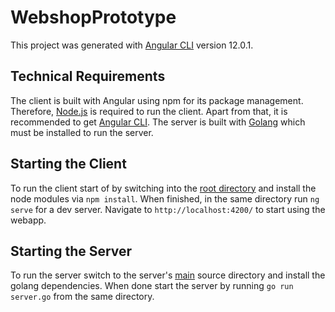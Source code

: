 # WebshopPrototype

This project was generated with [Angular CLI](https://github.com/angular/angular-cli) version 12.0.1.

## Technical Requirements
The client is built with Angular using npm for its package management.
Therefore, [Node.js](https://nodejs.org/en/) is required to run the client.
Apart from that, it is recommended to get [Angular CLI](https://github.com/angular/angular-cli).
The server is built with [Golang](https://golang.org/) which must be installed to run the server.

## Starting the Client

To run the client start of by switching into the [root directory](../webshop-prototype) and install the node modules via `npm install`.
When finished, in the same directory run `ng serve` for a dev server. Navigate to `http://localhost:4200/` to start using the webapp.

## Starting the Server

To run the server switch to the server's [main](/server/src/main) source directory and install the golang dependencies.
When done start the server by running `go run server.go` from the same directory.

